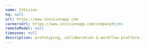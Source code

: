 ```yaml
---
name: InVision
hq: null
url: https://www.invisionapp.com
careersUrl: https://www.invisionapp.com/company#jobs
remoteModel: null
timezone: null
description: prototyping, collaboration & workflow platform.
---
```

